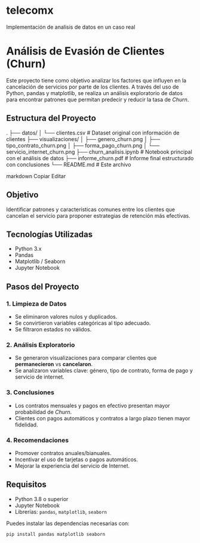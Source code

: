 # telecomx
Implementación de analisis de datos en un caso real

# Análisis de Evasión de Clientes (Churn)

Este proyecto tiene como objetivo analizar los factores que influyen en la cancelación de servicios por parte de los clientes. A través del uso de Python, pandas y matplotlib, se realiza un análisis exploratorio de datos para encontrar patrones que permitan predecir y reducir la tasa de *Churn*.

## Estructura del Proyecto

.
├── datos/
│ └── clientes.csv # Dataset original con información de clientes
├── visualizaciones/
│ ├── genero_churn.png
│ ├── tipo_contrato_churn.png
│ ├── forma_pago_churn.png
│ └── servicio_internet_churn.png
├── churn_analisis.ipynb # Notebook principal con el análisis de datos
├── informe_churn.pdf # Informe final estructurado con conclusiones
└── README.md # Este archivo

markdown
Copiar
Editar

## Objetivo

Identificar patrones y características comunes entre los clientes que cancelan el servicio para proponer estrategias de retención más efectivas.

## Tecnologías Utilizadas

- Python 3.x
- Pandas
- Matplotlib / Seaborn
- Jupyter Notebook

## Pasos del Proyecto

### 1. Limpieza de Datos
- Se eliminaron valores nulos y duplicados.
- Se convirtieron variables categóricas al tipo adecuado.
- Se filtraron estados no válidos.

### 2. Análisis Exploratorio
- Se generaron visualizaciones para comparar clientes que **permanecieron** vs **cancelaron**.
- Se analizaron variables clave: género, tipo de contrato, forma de pago y servicio de internet.

### 3. Conclusiones
- Los contratos mensuales y pagos en efectivo presentan mayor probabilidad de *Churn*.
- Clientes con pagos automáticos y contratos a largo plazo tienen mayor fidelidad.

### 4. Recomendaciones
- Promover contratos anuales/bianuales.
- Incentivar el uso de tarjetas o pagos automáticos.
- Mejorar la experiencia del servicio de Internet.


## Requisitos

- Python 3.8 o superior
- Jupyter Notebook
- Librerías: `pandas`, `matplotlib`, `seaborn`

Puedes instalar las dependencias necesarias con:

```bash
pip install pandas matplotlib seaborn
